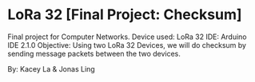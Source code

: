 # LoRa 32 [Final Project: Checksum]
Final project for Computer Networks. 
Device used: LoRa 32
IDE: Arduino IDE 2.1.0 
Objective: Using two LoRa 32 Devices, we will do checksum by sending message packets between the two devices. 

By: Kacey La &amp; Jonas Ling
